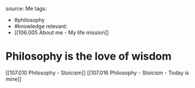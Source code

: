 source: Me
tags: 
- #philosophy 
- #knowledge
relevant:
- [[106.005 About me - My life mission]]


# Philosophy is the love of wisdom

[[107.010 Philosophy - Stoicism]]
[[107.016 Philosophy - Stoicism - Today is mine]]